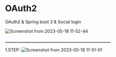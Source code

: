 # OAuth2
OAuth2 &amp; Spring boot 3 &amp; Social login



![Screenshot from 2023-05-18 11-52-44](https://github.com/jareer111/OAuth2/assets/113532802/9aafee8a-e7b0-470f-a7c7-042b5d9893b7)




**____________________________________________________**





1.STEP: ![Screenshot from 2023-05-18 11-51-01](https://github.com/jareer111/OAuth2/assets/113532802/06cdbc37-cdde-4c62-97d8-e9e7bb9ae33f)

